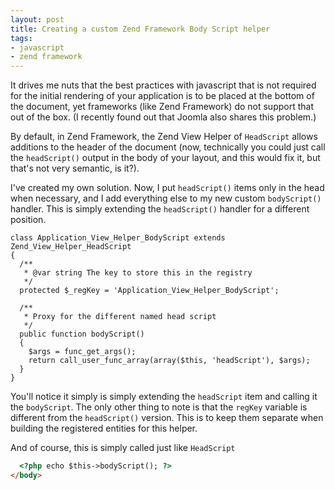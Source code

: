 ```yaml
---
layout: post
title: Creating a custom Zend Framework Body Script helper
tags:
- javascript
- zend framework
---
```

It drives me nuts that the best practices with javascript that is not required for the initial rendering of your application is to be placed at the bottom of the document, yet frameworks (like Zend Framework) do not support that out of the box.  (I recently found out that Joomla also shares this problem.) 

By default, in Zend Framework, the Zend View Helper of `HeadScript` allows additions to the header of the document (now, technically you could just call the `headScript()` output in the body of your layout, and this would fix it, but that's not very semantic, is it?).

I've created my own solution.  Now, I put `headScript()` items only in the head when necessary, and I add everything else to my new custom `bodyScript()` handler.  This is simply extending the `headScript()` handler for a different position.

```php?start_inline=1
class Application_View_Helper_BodyScript extends Zend_View_Helper_HeadScript
{
  /**
   * @var string The key to store this in the registry
   */
  protected $_regKey = 'Application_View_Helper_BodyScript';
        
  /**
   * Proxy for the different named head script
   */
  public function bodyScript()
  {
    $args = func_get_args();
    return call_user_func_array(array($this, 'headScript'), $args);
  }
}
```

You'll notice it simply is simply extending the `headScript` item and calling it the `bodyScript`.  The only other thing to note is that the `regKey` variable is different from the `headScript()` version.  This is to keep them separate when building the registered entities for this helper.

And of course, this is simply called just like `HeadScript`
    
```html
  <?php echo $this->bodyScript(); ?>
</body>
```
